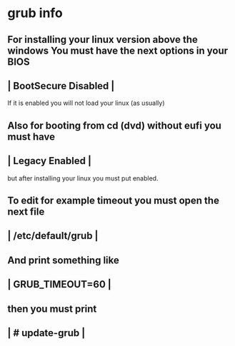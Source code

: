 # grub info

 For installing your linux version above the windows 
 You must have the next options in your BIOS
 ---------------------------------
 | BootSecure		Disabled |
 ---------------------------------
 If it is enabled you will not load your linux (as usually)

 Also for booting from cd (dvd) without eufi you must have 
 ---------------------------------
 | Legacy		Enabled	 |
 --------------------------------
 but after installing your linux you must put enabled.

 To edit for example timeout you must open the next file
 ------------------------------------------------------------------------
 | /etc/default/grub        						|
 ------------------------------------------------------------------------ 
 And print something like
 ------------------------------------------------------------------------
 | GRUB_TIMEOUT=60                    					|
 ------------------------------------------------------------------------
 then you must print
 ------------------------------------------------------------------------
 |  # update-grub            						|
 ------------------------------------------------------------------------
